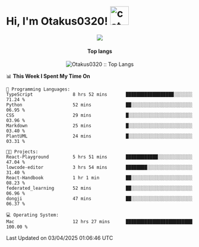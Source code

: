 <h1> Hi, I'm Otakus0320! <img src="https://media.giphy.com/media/mGcNjsfWAjY5AEZNw6/giphy.gif" width="50" alt="cat"></h1>

<p align="center"><img src="https://wakatime.com/badge/user/044d69d0-1253-4f60-96b6-5d19a0f9dde5.svg" /></p>

<h4 align="center">Top langs</h4>

<p align="center"><img src="https://github-readme-stats.vercel.app/api/top-langs/?username=Otakus0320&langs_count=10&theme=tokyonight&layout=compact&timestamp={{random_number}}" alt="Otakus0320 :: Top Langs" /></p>

<!--START_SECTION:waka-->
📊 **This Week I Spent My Time On** 

```text
💬 Programming Languages: 
TypeScript               8 hrs 52 mins       ██████████████████░░░░░░░   71.24 % 
Python                   52 mins             ██░░░░░░░░░░░░░░░░░░░░░░░   06.95 % 
CSS                      29 mins             █░░░░░░░░░░░░░░░░░░░░░░░░   03.96 % 
Markdown                 25 mins             █░░░░░░░░░░░░░░░░░░░░░░░░   03.40 % 
PlantUML                 24 mins             █░░░░░░░░░░░░░░░░░░░░░░░░   03.31 % 

🐱‍💻 Projects: 
React-Playground         5 hrs 51 mins       ████████████░░░░░░░░░░░░░   47.04 % 
lowcode-editor           3 hrs 54 mins       ████████░░░░░░░░░░░░░░░░░   31.40 % 
React-Handbook           1 hr 1 min          ██░░░░░░░░░░░░░░░░░░░░░░░   08.23 % 
federated_learning       52 mins             ██░░░░░░░░░░░░░░░░░░░░░░░   06.96 % 
dongji                   47 mins             ██░░░░░░░░░░░░░░░░░░░░░░░   06.37 % 

💻 Operating System: 
Mac                      12 hrs 27 mins      █████████████████████████   100.00 % 
```


 Last Updated on 03/04/2025 01:06:46 UTC
<!--END_SECTION:waka-->
